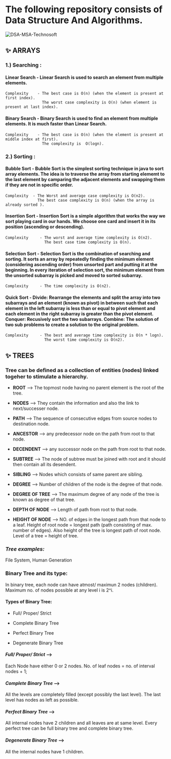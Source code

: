 # The following repository consists of Data Structure And Algorithms.

![DSA-MSA-Technosoft](https://user-images.githubusercontent.com/57039695/141152912-65cd8d56-eb86-4dba-aaab-7692484e6aca.png)

## ✨ ARRAYS

### 1.) Searching : 

#### Linear Search - Linear Search is used to search an element from multiple elements.
    Complexity    - The best case is O(n) (when the element is present at first index).
                    The worst case complexity is O(n) (when element is present at last index).
                    
#### Binary Search - Binary Search is used to find an element from multiple elements. It is much faster than Linear Search.
    Complexity    - The best case is O(n) (when the element is present at middle index at first).
                    The complexity is  O(logn).

### 2.) Sorting :

#### Bubble Sort - Bubble Sort is the simplest sorting technique in java to sort array elements. The idea is to traverse the array from starting elememt to the last element by camparing the adjacent elements and swapping them if they are not in specific order.
                  
    Complexity  - The Worst and average case complexity is O(n2).
                  The best case complexity is O(n) (when the array is already sorted ).
                  
#### Insertion Sort - Insertion Sort is a simple algorithm that works the way we sort playing card in our hands. We choose one card and insert it in its position (ascending or descending).
    Complexity     - The worst and average time complexity is O(n2).
                     The best case time complexity is O(n).
                    
#### Selection Sort - Selection Sort is the combination of searching and sorting. It sorts an array by repeatedly finding the minimum element (considering ascending order) from unsorted part and putting it at the beginning. In every iteration of selection sort, the minimum element from the unsorted subarray is picked and moved to                          sorted subarray.
    Complexity     - The time complexity is O(n2).
    
####  Quick Sort     - Divide: Rearrange the elements and split the array into two subarrays and an element (known as pivot) in between such that each element in the left                              subarray is less than or equal to pivot element and each element in the right subarray is greater than the pivot element. Conquer: Recusively sort the two subarrays. Combine: The solution of two sub problems to create a solution to the original problem.
                     
    Complexity     - The best and average time complexity is O(n * logn).
                     The worst time complexity is O(n2).
      
## ✨ TREES

### Tree can be defined as a collection of entities (nodes) linked togeher to stimulate a hierarchy.

- **ROOT** --> The topmost node having no parent element is the root of the tree.

- **NODES** --> They contain the information and also the link to next/successer node.

- **PATH** --> The sequence of consecutive edges from source nodes to destination node.

- **ANCESTOR** --> any predecessor node on the path from root to that node.

- **DECENDENT** --> any successor node on the path from root to that node.

- **SUBTREE** --> The node of subtree must be joined with root and it should then contain all its desendent.

- **SIBLING** --> Nodes which consists of same parent are sibling.

- **DEGREE** --> Number of children of the node is the degree of that node.

- **DEGREE OF TREE** --> The maximum degree of any node of the tree is known as degree of that tree.

- **DEPTH OF NODE** --> Length of path from root to that node.

- **HEIGHT OF NODE** --> NO. of edges in the longest path from that node to a leaf.
                    Height of root node = longest path (path consisting of max. number of edges).
                    Also height of the tree is longest path of root node.
                    Level of a tree = height of tree.
                    
### *Tree examples:*

File System, Human Generation

### Binary Tree and its type:

In binary tree, each node can have atmost/ maximun 2 nodes (children).
Maximum no. of nodes possible at any level i is 2^i.

#### Types of Binary Tree:

- Full/ Proper/ Strict

- Complete Binary Tree

- Perfect Binary Tree

- Degenerate Binary Tree

#### *Full/ Proper/ Strict* -->

Each Node have either 0 or 2 nodes. No. of leaf nodes = no. of interval nodes + 1;

#### *Complete Binary Tree* -->

All the levels are completely filled (except possibly the last level). The last level has nodes as left as possible.

#### *Perfect Binary Tree* -->

All internal nodes have 2 children and all leaves are at same level. Every perfect tree can be full binary tree  and complete binary tree.

#### *Degenerate Binary Tree* -->

All the internal nodes have 1 children.



